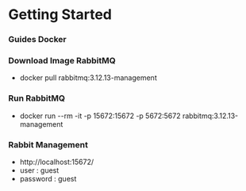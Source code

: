 # Getting Started

### Guides Docker 

### Download Image RabbitMQ
- docker pull rabbitmq:3.12.13-management

### Run RabbitMQ
- docker run --rm -it -p 15672:15672 -p 5672:5672 rabbitmq:3.12.13-management

### Rabbit Management
- http://localhost:15672/
- user : guest
- password : guest